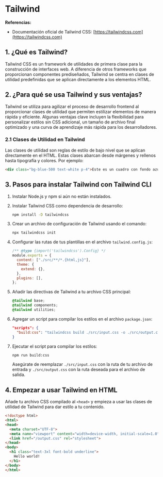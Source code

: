 # Tailwind 

**Referencias:**
- Documentación oficial de Tailwind CSS: [https://tailwindcss.com](https://tailwindcss.com)

## 1. ¿Qué es Tailwind?

Tailwind CSS es un framework de utilidades de primera clase para la construcción de interfaces web. A diferencia de otros frameworks que proporcionan componentes prediseñados, Tailwind se centra en clases de utilidad predefinidas que se aplican directamente a los elementos HTML.

## 2. ¿Para qué se usa Tailwind y sus ventajas?

Tailwind se utiliza para agilizar el proceso de desarrollo frontend al proporcionar clases de utilidad que permiten estilizar elementos de manera rápida y eficiente. Algunas ventajas clave incluyen la flexibilidad para personalizar estilos sin CSS adicional, un tamaño de archivo final optimizado y una curva de aprendizaje más rápida para los desarrolladores.

### 2.1 Clases de Utilidad en Tailwind

Las clases de utilidad son reglas de estilo de bajo nivel que se aplican directamente en el HTML. Estas clases abarcan desde márgenes y rellenos hasta tipografía y colores. Por ejemplo:

```html
<div class="bg-blue-500 text-white p-4">Este es un cuadro con fondo azul, texto blanco y relleno de 4 píxeles.</div>
```

## 3. Pasos para instalar Tailwind con Tailwind CLI

1. Instalar Node.js y npm si aún no están instalados.
2. Instalar Tailwind CSS como dependencia de desarrollo:

   ```bash
   npm install -D tailwindcss
   ```

3. Crear un archivo de configuración de Tailwind usando el comando:

   ```bash
   npx tailwindcss init
   ```

4. Configurar las rutas de tus plantillas en el archivo `tailwind.config.js`:

   ```javascript
   /** @type {import('tailwindcss').Config} */
   module.exports = {
     content: ["./src/**/*.{html,js}"],
     theme: {
       extend: {},
     },
     plugins: [],
   };
   ```

5. Añadir las directivas de Tailwind a tu archivo CSS principal:

   ```css
   @tailwind base;
   @tailwind components;
   @tailwind utilities;
   ```

6. Agregar un script para compilar los estilos en el archivo `package.json`:

   ```json
   "scripts": {
     "build:css": "tailwindcss build ./src/input.css -o ./src/output.css"
   }
   ```

7. Ejecutar el script para compilar los estilos:

   ```bash
   npm run build:css
   ```

   Asegúrate de reemplazar `./src/input.css` con la ruta de tu archivo de entrada y `./src/output.css` con la ruta deseada para el archivo de salida.

## 4. Empezar a usar Tailwind en HTML

Añade tu archivo CSS compilado al `<head>` y empieza a usar las clases de utilidad de Tailwind para dar estilo a tu contenido.

```html
<!doctype html>
<html>
<head>
  <meta charset="UTF-8">
  <meta name="viewport" content="width=device-width, initial-scale=1.0">
  <link href="/output.css" rel="stylesheet">
</head>
<body>
  <h1 class="text-3xl font-bold underline">
    Hello world!
  </h1>
</body>
</html>
```